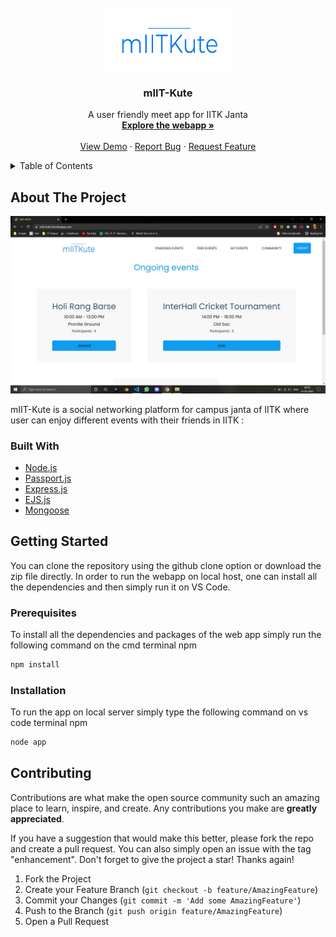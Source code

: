 <div id="top"></div>

<br />
<div align="center">
  <a href="https://github.com/github_username/repo_name">
    <img src="public/img/logo.png" alt="Logo" width="200" height="100">
  </a>

<h3 align="center">mIIT-Kute</h3>

  <p align="center">
    A user friendly meet app for IITK Janta
    <br />
    <a href="https://miit-kute.herokuapp.com/"><strong>Explore the webapp »</strong></a>
    <br />
    <br />
    <a href="https://github.com/Deepak-Sangle/mIIT-Kute">View Demo</a>
    ·
    <a href="https://github.com/Deepak-Sangle/mIIT-Kute/issues">Report Bug</a>
    ·
    <a href="https://github.com/Deepak-Sangle/mIIT-Kute/issues">Request Feature</a>
  </p>
</div>



<!-- TABLE OF CONTENTS -->
<details>
  <summary>Table of Contents</summary>
  <ol>
    <li>
      <a href="#about-the-project">About The Project</a>
      <ul>
        <li><a href="#built-with">Built With</a></li>
      </ul>
    </li>
    <li>
      <a href="#getting-started">Getting Started</a>
      <ul>
        <li><a href="#prerequisites">Prerequisites</a></li>
        <li><a href="#installation">Installation</a></li>
      </ul>
    </li>
    <li><a href="#roadmap">Roadmap</a></li>
    <li><a href="#contributing">Contributing</a></li>
      </ol>
</details>


<!-- ABOUT THE PROJECT -->
## About The Project

![product-screenshot](public/img/ongoing.jpg)


mIIT-Kute is a social networking platform for campus janta of IITK where user can enjoy different events with their friends in IITK : 

### Built With

* [Node.js](https://nodejs.org/)
* [Passport.js](https://www.passportjs.org/)
* [Express.js](https://expressjs.com/)
* [EJS.js](https://ejs.co/)
* [Mongoose](https://mongoosejs.com/)


<!-- GETTING STARTED -->
## Getting Started

You can clone the repository using the github clone option or download the zip file directly. In order to run the webapp on local host, one can install all the dependencies and then simply run it on VS Code.

### Prerequisites

To install all the dependencies and packages of the web app simply run the following command on the cmd terminal
 npm
  ```sh
  npm install 
  ```

### Installation

To run the app on local server simply type the following command on vs code terminal
  npm
  ```sh
  node app
  ```

<!-- CONTRIBUTING -->
## Contributing

Contributions are what make the open source community such an amazing place to learn, inspire, and create. Any contributions you make are **greatly appreciated**.

If you have a suggestion that would make this better, please fork the repo and create a pull request. You can also simply open an issue with the tag "enhancement".
Don't forget to give the project a star! Thanks again!

1. Fork the Project
2. Create your Feature Branch (`git checkout -b feature/AmazingFeature`)
3. Commit your Changes (`git commit -m 'Add some AmazingFeature'`)
4. Push to the Branch (`git push origin feature/AmazingFeature`)
5. Open a Pull Request
